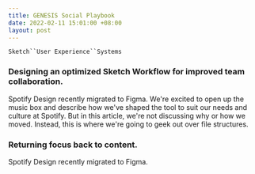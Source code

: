 ```yaml
---
title: GENESIS Social Playbook
date: 2022-02-11 15:01:00 +08:00
layout: post
---
```


`Sketch``User Experience``Systems`

<h3>Designing an optimized Sketch Workflow for improved team collaboration.</h3>
<p>Spotify Design recently migrated to Figma. We're excited to open up the music box and describe how we've shaped the tool to suit our needs and culture at Spotify. But in this article, we're not discussing why or how we moved. Instead, this is where we're going to geek out over file structures.</p>

<div class="whitespace-xs"></div>

<h3>Returning focus back to content.</h3>
<p>Spotify Design recently migrated to Figma.</p>
<div class="whitespace-xs"></div>

<!--<h4>▲ Experience it in action.</h4>-->

<div class="whitespace-xs"></div>

<div class="whitespace"></div>
